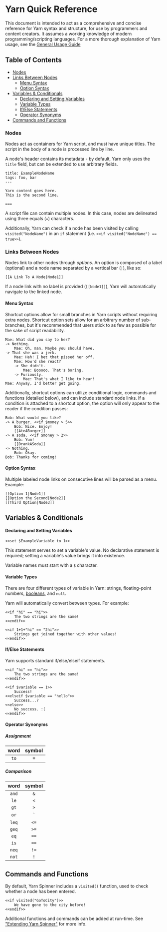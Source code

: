 # Yarn Quick Reference

This document is intended to act as a comprehensive and concise reference for Yarn syntax and structure, for use by programmers and content creators. It assumes a working knowledge of modern programming/scripting languages. For a more thorough explanation of Yarn usage, see the [General Usage Guide](General-Usage.md)

## Table of Contents

+ [Nodes](#nodes)
+ [Links Between Nodes](#links-between-nodes)
    * [Menu Syntax](#menu-syntax)
    * [Option Syntax](#option-syntax)
+ [Variables & Conditionals](#variables---conditionals)
    * [Declaring and Setting Variables](#declaring-and-setting-variables)
    * [Variable Types](#variable-types)
    * [If/Else Statements](#if-else-statements)
    * [Operator Synonyms](#operator-synonyms)
+ [Commands and Functions](#commands-and-functions)
<!-- used https://ecotrust-canada.github.io/markdown-toc/ for this -->

### Nodes

Nodes act as containers for Yarn script, and must have unique titles. The script in the body of a node is processed line by line.

A node's header contains its metadata - by default, Yarn only uses the `title` field, but can be extended to use arbitrary fields.

```
title: ExampleNodeName
tags: foo, bar
---

Yarn content goes here.
This is the second line.

===
```

A script file can contain multiple nodes. In this case, nodes are delineated using three equals (`=`) characters.

Additionally, Yarn can check if a node has been visited by calling `visited("NodeName")` in an `if` statement (i.e. `<<if visited("NodeName") == true>>`).

### Links Between Nodes

Nodes link to other nodes through *options*. An option is composed of a label (optional) and a node name separated by a vertical bar (`|`), like so:

```
[[A Link To A Node|Node1]]
```

If a node link with no label is provided (`[[Node1]]`), Yarn will automatically navigate to the linked node.

#### Menu Syntax

Shortcut options allow for small branches in Yarn scripts without requiring extra nodes. Shortcut option sets allow for an arbitrary number of sub-branches, but it's recommended that users stick to as few as possible for the sake of script readability.

```
Mae: What did you say to her?
-> Nothing.
    Mae: Oh, man. Maybe you should have.
-> That she was a jerk.
    Mae: Hah! I bet that pissed her off.
    Mae: How'd she react?
    -> She didn't.
        Mae: Booooo. That's boring.
    -> Furiously.
        Mae: That's what I like to hear!
Mae: Anyway, I'd better get going.
```

Additionally, shortcut options can utilize conditional logic, commands and functions (detailed below), and can include standard node links. If a condition is attached to a shortcut option, the option will only appear to the reader if the condition passes: <!-- TODO: CHECK UP ON SHORTCUT LOGIC -->

```
Bob: What would you like?
-> A burger. <<if $money > 5>> 
    Bob: Nice. Enjoy!
    [[AteABurger]]
-> A soda. <<if $money > 2>>
    Bob: Yum!
    [[DrankASoda]]
-> Nothing.
    Bob: Okay.
Bob: Thanks for coming!
```

#### Option Syntax
<!-- *Note: option syntax is in the process of being deprecated.* -->
Multiple labeled node links on consecutive lines will be parsed as a menu. Example:

```
[[Option 1|Node1]]
[[Option the Second|Node2]]
[[Third Option|Node3]]
```

## Variables & Conditionals

#### Declaring and Setting Variables

```
<<set $ExampleVariable to 1>>
```

This statement serves to set a variable's value. No declarative statement is required; setting a variable's value brings it into existence.

Variable names must start with a `$` character.

#### Variable Types

There are four different types of variable in Yarn: strings, floating-point numbers, [booleans](http://eesemi.com/boolean.htm), and `null`.

Yarn will automatically convert between types. For example:

```
<<if "hi" == "hi">>
    The two strings are the same!
<<endif>>

<<if 1+1+"hi" == "2hi">>
    Strings get joined together with other values!
<<endif>>
```

#### If/Else Statements

Yarn supports standard if/else/elseif statements.

```
<<if "hi" == "hi">>
    The two strings are the same!
<<endif>>
```

```
<<if $variable == 1>>
    Success!
<<elseif $variable == "hello">>
    Success...?
<<else>>
    No success. :(
<<endif>>
```

#### Operator Synonyms

##### Assignment

| word | symbol
|:---:|:---:|
| `to` | `=` |

##### Comparison

| word | symbol
|:---:|:---:|
| `and` | `&` |
| `le`  | `<` |
| `gt`  | `>` |
| `or`  | `||` | <!-- TODO: CHECK THIS ISN'T BROKEN ON GITHUB -->
| `leq` | `<=` |
| `geq` | `>=` |
| `eq`  | `==` |
| `is`  | `==` |
| `neq` | `!=` |
| `not` | `!` |

## Commands and Functions

By default, Yarn Spinner includes a `visited()` function, used to check whether a node has been entered.
```
<<if visited("GoToCity")>>
    We have gone to the city before!
<<endif>>
```
Additional functions and commands can be added at run-time. See ["Extending Yarn Spinner"](../YarnSpinner-Programming/Extending.md) for more info.